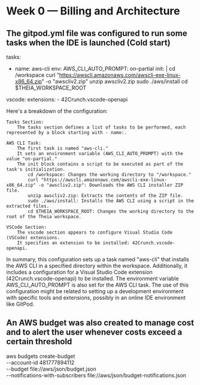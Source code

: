 # Week 0 — Billing and Architecture

## The gitpod.yml file was configured to run some tasks when the IDE is launched (Cold start)


tasks:
  - name: aws-cli
    env: 
      AWS_CLI_AUTO_PROMPT: on-partial
    init: |
      cd /workspace
      curl "https://awscli.amazonaws.com/awscli-exe-linux-x86_64.zip" -o "awscliv2.zip"
      unzip awscliv2.zip
      sudo ./aws/install
      cd $THEIA_WORKSPACE_ROOT


vscode:
  extensions:
    - 42Crunch.vscode-openapi


Here's a breakdown of the configuration:

    Tasks Section:
        The tasks section defines a list of tasks to be performed, each represented by a block starting with - name:.

    AWS CLI Task:
        The first task is named "aws-cli."
        It sets an environment variable (AWS_CLI_AUTO_PROMPT) with the value "on-partial."
        The init block contains a script to be executed as part of the task's initialization.
            cd /workspace: Changes the working directory to "/workspace."
            curl "https://awscli.amazonaws.com/awscli-exe-linux-x86_64.zip" -o "awscliv2.zip": Downloads the AWS CLI installer ZIP file.
            unzip awscliv2.zip: Extracts the contents of the ZIP file.
            sudo ./aws/install: Installs the AWS CLI using a script in the extracted files.
            cd $THEIA_WORKSPACE_ROOT: Changes the working directory to the root of the Theia workspace.

    VSCode Section:
        The vscode section appears to configure Visual Studio Code (VSCode) extensions.
        It specifies an extension to be installed: 42Crunch.vscode-openapi.

In summary, this configuration sets up a task named "aws-cli" that installs the AWS CLI in a specified directory within the workspace. Additionally, it includes a configuration for a Visual Studio Code extension (42Crunch.vscode-openapi) to be installed. The environment variable AWS_CLI_AUTO_PROMPT is also set for the AWS CLI task. The use of this configuration might be related to setting up a development environment with specific tools and extensions, possibly in an online IDE environment like GitPod.


## An AWS budget was also created to manage cost and to alert the user whenever costs exceed a certain threshold


aws budgets create-budget \
    --account-id 481777894112 \
    --budget file://aws/json/budget.json \
    --notifications-with-subscribers file://aws/json/budget-notifications.json



